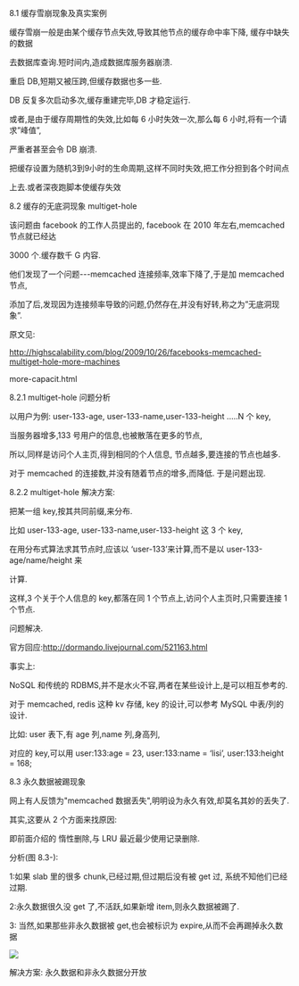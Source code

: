 8.1 缓存雪崩现象及真实案例

缓存雪崩一般是由某个缓存节点失效,导致其他节点的缓存命中率下降, 缓存中缺失的数据

去数据库查询.短时间内,造成数据库服务器崩溃.

重启 DB,短期又被压跨,但缓存数据也多一些.

DB 反复多次启动多次,缓存重建完毕,DB 才稳定运行.

或者,是由于缓存周期性的失效,比如每 6 小时失效一次,那么每 6 小时,将有一个请求”峰值”,

严重者甚至会令 DB 崩溃.

把缓存设置为随机3到9小时的生命周期,这样不同时失效,把工作分担到各个时间点

上去.或者深夜跑脚本使缓存失效









8.2 缓存的无底洞现象 multiget-hole



该问题由 facebook 的工作人员提出的, facebook 在 2010 年左右,memcached 节点就已经达

3000 个.缓存数千 G 内容.

他们发现了一个问题---memcached 连接频率,效率下降了,于是加 memcached 节点,

添加了后,发现因为连接频率导致的问题,仍然存在,并没有好转,称之为”无底洞现象”.

原文见:

http://highscalability.com/blog/2009/10/26/facebooks-memcached-multiget-hole-more-machines

more-capacit.html



8.2.1 multiget-hole 问题分析

以用户为例: user-133-age, user-133-name,user-133-height .....N 个 key,

当服务器增多,133 号用户的信息,也被散落在更多的节点,

所以,同样是访问个人主页,得到相同的个人信息, 节点越多,要连接的节点也越多.

对于 memcached 的连接数,并没有随着节点的增多,而降低. 于是问题出现.



8.2.2 multiget-hole 解决方案:

把某一组 key,按其共同前缀,来分布.

比如 user-133-age, user-133-name,user-133-height 这 3 个 key,

在用分布式算法求其节点时,应该以 ‘user-133’来计算,而不是以 user-133-age/name/height 来

计算.

这样,3 个关于个人信息的 key,都落在同 1 个节点上,访问个人主页时,只需要连接 1 个节点.

问题解决.

官方回应:http://dormando.livejournal.com/521163.html



事实上:

NoSQL 和传统的 RDBMS,并不是水火不容,两者在某些设计上,是可以相互参考的.

对于 memcached, redis 这种 kv 存储, key 的设计,可以参考 MySQL 中表/列的设计.

比如: user 表下,有 age 列,name 列,身高列,

对应的 key,可以用 user:133:age = 23, user:133:name = ‘lisi’, user:133:height = 168;



8.3 永久数据被踢现象

网上有人反馈为"memcached 数据丢失",明明设为永久有效,却莫名其妙的丢失了.

其实,这要从 2 个方面来找原因:

即前面介绍的 惰性删除,与 LRU 最近最少使用记录删除.

分析(图 8.3-):

1:如果 slab 里的很多 chunk,已经过期,但过期后没有被 get 过, 系统不知他们已经过期.

2:永久数据很久没 get 了,不活跃,如果新增 item,则永久数据被踢了.

3: 当然,如果那些非永久数据被 get,也会被标识为 expire,从而不会再踢掉永久数据



![](D:/download/youdaonote-pull-master/data/Technology/Memcached/images/858B9402AFF342C3AD5526706E8F7720image.png)



解决方案: 永久数据和非永久数据分开放